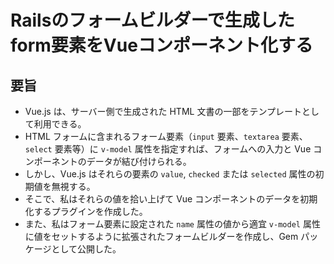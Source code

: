 # Railsのフォームビルダーで生成したform要素をVueコンポーネント化する

## 要旨

* Vue.js は、サーバー側で生成された HTML 文書の一部をテンプレートとして利用できる。
* HTML フォームに含まれるフォーム要素（`input` 要素、`textarea` 要素、`select` 要素等）に `v-model` 属性を指定すれば、フォームへの入力と Vue コンポーネントのデータが結び付けられる。
* しかし、Vue.js はそれらの要素の `value`, `checked` または `selected` 属性の初期値を無視する。
* そこで、私はそれらの値を拾い上げて Vue コンポーネントのデータを初期化するプラグインを作成した。
* また、私はフォーム要素に設定された `name` 属性の値から適宜 `v-model` 属性に値をセットするように拡張されたフォームビルダーを作成し、Gem パッケージとして公開した。
